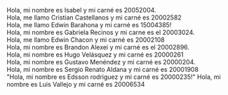 ﻿Hola, mi nombre es Isabel y mi carné es 20052004.<br>
Hola, me llamo Cristian Castellanos y mi carné es 20002582<br>
Hola, me llamo Edwin Barahona y mi carné es 15004385!<br>
Hola, mi nombre es Gabriela Recinos y mi carne es el 20003024.<br>
Hola, me llamo Edwin Chacon y mi carné es 20002108<br>
Hola, mi nombre es Brandon Alexei y mi carné es el 20002896.<br>
Hola, mi nombre es Hugo Velásquez y mi carné es 20000261<br>
Hola, mi nombre es Gustavo Menéndez y mi carné es 20000204.<br>
Hola, mi nombre es Sergio Renato Aldana y mi carné es 20001908<br>
"Hola, mi nombre es Edsson rodriguez y mi carné es 20000235!"
Hola, mi nombre es Luis Vallejo  y mi carné es 20006534<br> 
